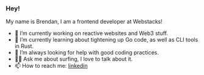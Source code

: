 ### Hey!

My name is Brendan, I am a frontend developer at Webstacks!

- 🔭 I’m currently working on reactive websites and Web3 stuff. 
- 🌱 I’m currently learning about tightening up Go code, as well as CLI tools in Rust. 
- 🧐 I’m always looking for help with good coding practices.
- 🏄‍♂️ Ask me about surfing, I love to talk about it.
- 📫 How to reach me: [linkedin](https://www.linkedin.com/in/brendancreates)



